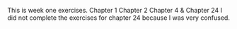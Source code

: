 This is week one exercises.
Chapter 1
Chapter 2
Chapter 4
& Chapter 24
	I did not complete the exercises for chapter 24 because I was very confused.